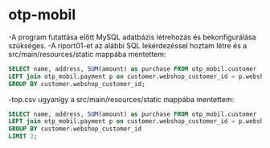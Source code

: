 # otp-mobil

-A program futattása előtt MySQL adatbázis létrehozás és bekonfigurálása szükséges.
-A riport01-et az alábbi SQL lekérdezéssel hoztam létre és a src/main/resources/static mappába mentettem:

``` sql 
SELECT name, address, SUM(amount) as purchase FROM otp_mobil.customer
LEFT join otp_mobil.payment p on customer.webshop_customer_id = p.webshop_customer_id
GROUP BY customer.webshop_customer_id;
```

-top.csv ugyanígy a src/main/resources/static mappába mentettem:

``` sql 
SELECT name, address, SUM(amount) as purchase FROM otp_mobil.customer
LEFT join otp_mobil.payment p on customer.webshop_customer_id = p.webshop_customer_id
GROUP BY customer.webshop_customer_id
LIMIT 2;
```
